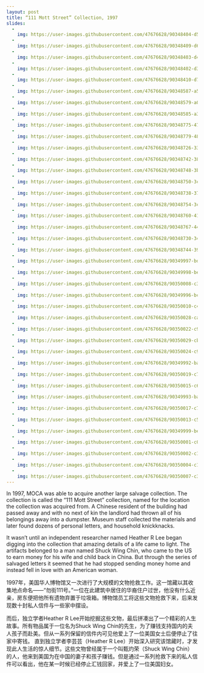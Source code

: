 ```yaml
---
layout: post
title: “111 Mott Street” Collection, 1997
slides:
  -
    img: https://user-images.githubusercontent.com/47676628/90348404-d584df00-e003-11ea-876e-9ad1463ea8f5.jpg
  -
    img: https://user-images.githubusercontent.com/47676628/90348409-d6b60c00-e003-11ea-8b72-3d152be979ee.jpg
  -
    img: https://user-images.githubusercontent.com/47676628/90348403-d4ec4880-e003-11ea-860d-1b26d5e29f4d.jpg
  -
    img: https://user-images.githubusercontent.com/47676628/90348402-d3bb1b80-e003-11ea-84e1-85df65371204.jpg
  -
    img: https://user-images.githubusercontent.com/47676628/90348410-d74ea280-e003-11ea-8706-eb7546b2d43d.jpg
  -
    img: https://user-images.githubusercontent.com/47676628/90348587-a58a0b80-e004-11ea-9d9e-ecd0e4c4a229.jpg
  -
    img: https://user-images.githubusercontent.com/47676628/90348579-a02cc100-e004-11ea-90c8-8d47460541b0.jpg
  -
    img: https://user-images.githubusercontent.com/47676628/90348585-a3c04800-e004-11ea-8edd-05c6a8a0327f.jpg
  -
    img: https://user-images.githubusercontent.com/47676628/90348775-47a9f380-e005-11ea-928e-e9038e79086f.jpg
  -
    img: https://user-images.githubusercontent.com/47676628/90348779-48db2080-e005-11ea-9629-f81a84dc33ef.jpg
  -
    img: https://user-images.githubusercontent.com/47676628/90348726-3365f680-e005-11ea-807c-f6da2452a273.jpg
  -
    img: https://user-images.githubusercontent.com/47676628/90348742-38c34100-e005-11ea-9eef-875a298b83d5.jpg
  -
    img: https://user-images.githubusercontent.com/47676628/90348748-3bbe3180-e005-11ea-83d3-10ef023ff61c.jpg
  -
    img: https://user-images.githubusercontent.com/47676628/90348750-3c56c800-e005-11ea-8bbc-7794f494de4e.jpg
  -
    img: https://user-images.githubusercontent.com/47676628/90348738-37921400-e005-11ea-8a55-9263071f77a8.jpg
  -
    img: https://user-images.githubusercontent.com/47676628/90348754-3cef5e80-e005-11ea-9eb5-fdbfa44b7d37.jpg
  -
    img: https://user-images.githubusercontent.com/47676628/90348760-411b7c00-e005-11ea-81bf-c686a622a8d9.jpg
  -
    img: https://user-images.githubusercontent.com/47676628/90348767-44af0300-e005-11ea-8891-6bfed91fd904.jpg
  -
    img: https://user-images.githubusercontent.com/47676628/90348730-34972380-e005-11ea-9756-100670c75cb9.jpg
  -
    img: https://user-images.githubusercontent.com/47676628/90348744-39f46e00-e005-11ea-95a2-136e641ba200.jpg
  -
    img: https://user-images.githubusercontent.com/47676628/90349997-bd17c300-e009-11ea-89c9-12d43932c563.JPG
  -
    img: https://user-images.githubusercontent.com/47676628/90349998-be48f000-e009-11ea-9fe3-70ac1f374a37.JPG
  -
    img: https://user-images.githubusercontent.com/47676628/90350008-c3a63a80-e009-11ea-9032-32a7d307a198.JPG
  -
    img: https://user-images.githubusercontent.com/47676628/90349996-bc7f2c80-e009-11ea-8b60-2c24a2dc5fb3.JPG
  -
    img: https://user-images.githubusercontent.com/47676628/90350010-c4d76780-e009-11ea-8bd5-0ba885f64fca.JPG
  -
    img: https://user-images.githubusercontent.com/47676628/90350028-cacd4880-e009-11ea-84d2-de9da4df2953.JPG
  -
    img: https://user-images.githubusercontent.com/47676628/90350022-c9038500-e009-11ea-82bf-8e5b4ca3b5aa.JPG
  -
    img: https://user-images.githubusercontent.com/47676628/90350029-cb65df00-e009-11ea-9b98-4af592c312c8.JPG
  -
    img: https://user-images.githubusercontent.com/47676628/90350024-c99c1b80-e009-11ea-9173-d53bf5900b22.JPG
  -
    img: https://user-images.githubusercontent.com/47676628/90349992-ba1cd280-e009-11ea-8ade-114269fcdd37.JPG
  -
    img: https://user-images.githubusercontent.com/47676628/90350019-c7d25800-e009-11ea-9921-c6e41a5ee19f.JPG
  -
    img: https://user-images.githubusercontent.com/47676628/90350015-c6089480-e009-11ea-8a03-fa3258464989.JPG
  -
    img: https://user-images.githubusercontent.com/47676628/90349993-bab56900-e009-11ea-95a4-f0e3defae1d7.jpg
  -
    img: https://user-images.githubusercontent.com/47676628/90350017-c739c180-e009-11ea-9614-c7cfc01262fe.JPG
  -
    img: https://user-images.githubusercontent.com/47676628/90350013-c56ffe00-e009-11ea-9b4c-18e24e8f11f1.JPG
  -
    img: https://user-images.githubusercontent.com/47676628/90349999-bee18680-e009-11ea-9b21-5a20dcb5253d.jpg
  -
    img: https://user-images.githubusercontent.com/47676628/90350001-c012b380-e009-11ea-9ead-cc2fc88d33f2.jpg
  -
    img: https://user-images.githubusercontent.com/47676628/90350002-c143e080-e009-11ea-99a3-039618ea00e9.jpg
  -
    img: https://user-images.githubusercontent.com/47676628/90350004-c1dc7700-e009-11ea-897a-78296eecad02.jpg
  -
    img: https://user-images.githubusercontent.com/47676628/90350007-c30da400-e009-11ea-98de-35f7bcfd885a.jpg
---
```


In 1997, MOCA was able to acquire another large salvage collection.  The collection is called the “111 Mott Street” collection, named for the location the collection was acquired from.  A Chinese resident of the building had passed away and with no next of kin the landlord had thrown all of his belongings away into a dumpster.  Museum staff collected the materials and later found dozens of personal letters, and household knickknacks.  

It wasn’t until an independent researcher named Heather R Lee began digging into the collection that amazing details of a life came to light.  The artifacts belonged to a man named Shuck Wing Chin, who came to the US to earn money for his wife and child back in China.  But through the series of salvaged letters it seemed that he had stopped sending money home and instead fell in love with an American woman.  

1997年，美国华人博物馆又一次进行了大规模的文物抢救工作。这一馆藏以其收集地点命名——“勿街111号。”一位在此建筑中居住的华裔住户过世，他没有什么近亲，房东便把他所有遗物弃置于垃圾箱。博物馆员工将这些文物抢救下来，后来发现数十封私人信件与一些家中摆设。

而后，独立学者Heather R Lee开始挖掘这些文物，最后拼凑出了一个精彩的人生故事。所有物品属于一位名为Shuck Wing Chin的先生，为了赚钱支持国内的夫人孩子而赴美。但从一系列保留的信件内可见他爱上了一位美国女士后便停止了往家中寄钱。
直到独立学者李芸芸（Heather R Lee）开始深入研究该馆藏时，才发现此人生活的惊人细节。这些文物曾经属于一个叫甄灼荣（Shuck Wing Chin）的人，他来到美国为在中国的妻子和孩子赚钱。但是通过一系列抢救下来的私人信件可以看出，他在某一时候已经停止汇钱回家，并爱上了一位美国妇女。
